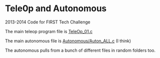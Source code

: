 Tele0p and Autonomous
======

2013-2014 Code for FIRST Tech Challenge

The main teleop program file is [TeleOp_01.c](https://github.com/3983NHRobotics/2013-FTC/blob/master/TeleOp_01.c)

The main autonomous file is [Autonomous/Auton_ALL.c](https://github.com/3983NHRobotics/2013-FTC/blob/master/Autonomous/Auton_ALL.c) (I think)

The autonomous pulls from a bunch of different files in random folders too.
